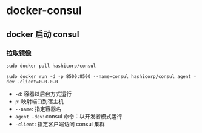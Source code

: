 # docker-consul

## docker 启动 consul

### 拉取镜像

```shell
sudo docker pull hashicorp/consul
```

```shell
sudo docker run -d -p 8500:8500 --name=consul hashicorp/consul agent -dev -client=0.0.0.0
```

- `-d`: 容器以后台方式运行
- `p`: 映射端口到宿主机
- `--name`: 指定容器名
- `agent -dev`: consul 命令：以开发者模式运行
- `-client`: 指定客户端访问 consul 集群
